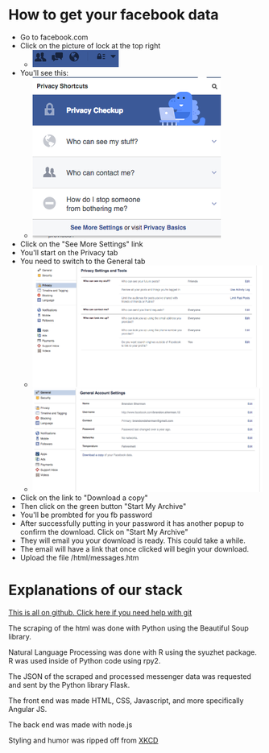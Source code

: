 # How to get your facebook data

* Go to facebook.com
* Click on the picture of lock at the top right
	* ![The topright of Facebook](/images/topRight.png)
* You'll see this:
	* ![Privacy Shortcuts](/images/privacyShortcuts.png)
* Click on the "See More Settings" link
* You'll start on the Privacy tab
* You need to switch to the General tab
	* ![Privacy Tab](/images/privacyTab.png)
	* ![General Tab](/images/generalTab.png)
* Click on the link to "Download a copy" 
* Then click on the green button "Start My Archive"
* You'll be prombted for you fb password
* After successfully putting in your password it has another popup to confirm the download. Click on "Start My Archive"
* They will email you your download is ready. This could take a while.
* The email will have a link that once clicked will begin your download.
* Upload the file /html/messages.htm







# Explanations of our stack

[This is all on github. Click here if you need help with git](git.txt)

The scraping of the html was done with Python using the Beautiful Soup library.

Natural Language Processing was done with R using the syuzhet package. R was used inside of Python code using rpy2.

The JSON of the scraped and processed messenger data was requested and sent by the Python library Flask.

The front end was made HTML, CSS, Javascript, and more specifically Angular JS.

The back end was made with node.js

Styling and humor was ripped off from [XKCD](http://www.xkcd.com)
